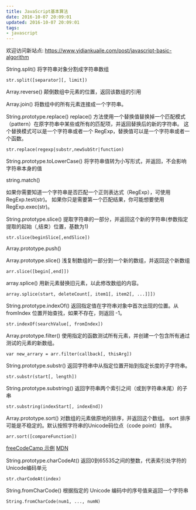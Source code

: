 ```yaml
---
title: JavaScript基本算法
date: 2016-10-07 20:09:01
updated: 2016-10-07 20:09:01
tags:
- javascript
---
```


欢迎访问新站点: <https://www.yidiankuaile.com/post/javascript-basic-algorithm>

String.split() 将字符串对象分割成字符串数组

    str.split([separator][, limit])

Array.reverse()
颠倒数组中元素的位置，返回该数组的引用

Array.join()
将数组中的所有元素连接成一个字符串。
<!-- more -->
String.prototype.replace()
replace() 方法使用一个替换值替换掉一个匹配模式（pattern）在原字符串中某些或所有的匹配项，并返回替换后的新的字符串。
这个替换模式可以是一个字符串或者一个 RegExp，替换值可以是一个字符串或者一个函数。

    str.replace(regexp|substr,newSubStr|function)

String.prototype.toLowerCase()
将字符串值转为小写形式，并返回，不会影响字符串本身的值

string.match()

如果你需要知道一个字符串是否匹配一个正则表达式（RegExp），可使用 RegExp.test(str)。
如果你只是需要第一个匹配结果，你可能想要使用 RegExp.exec(str)。

String.prototype.slice()
提取字符串的一部分，并返回这个新的字符串(参数指定提取的起始（,结束）位置，基数为1)

    str.slice(beginSlice[,endSlice])

Array.prototype.push()

Array.prototype.slice() 浅复制数组的一部分到一个新的数组，并返回这个新数组


    arr.slice([begin[,end]])

array.splice() 用新元素替换旧元素，以此修改数组的内容。

    array.splice(start, deleteCount[, item1[, item2[, ...]]])

String.prototype.indexOf() 返回指定值在字符串对象中首次出现的位置。从 fromIndex 位置开始查找，如果不存在，则返回 -1。

    str.indexOf(searchValue[, fromIndex])

Array.prototype.filter() 使用指定的函数测试所有元素，并创建一个包含所有通过测试的元素的新数组。

    var new_arrary = arr.filter(callback[, thisArg])

String.prototype.substr() 返回字符串中从指定位置开始到指定长度的子字符串。

    str.substr(start[, length])

String.prototype.substring() 返回字符串两个索引之间（或到字符串末尾）的子串

    str.substring(indexStart[, indexEnd])

Array.prototype.sort() 对数组的元素做原地的排序，并返回这个数组。 sort 排序可能是不稳定的。默认按照字符串的Unicode码位点（code point）排序。

    arr.sort([compareFunction])

[freeCodeCamp 示例](https://www.freecodecamp.com/challenges/where-do-i-belong)
[MDN](https://developer.mozilla.org/zh-CN/docs/Web/JavaScript/Reference/Global_Objects/Array/sort)

String.prototype.charCodeAt() 返回0到65535之间的整数，代表索引处字符的Unicode编码单元

    str.charCodeAt(index)

String.fromCharCode() 根据指定的 Unicode 编码中的序号值来返回一个字符串

    String.fromCharCode(num1, ..., numN)

